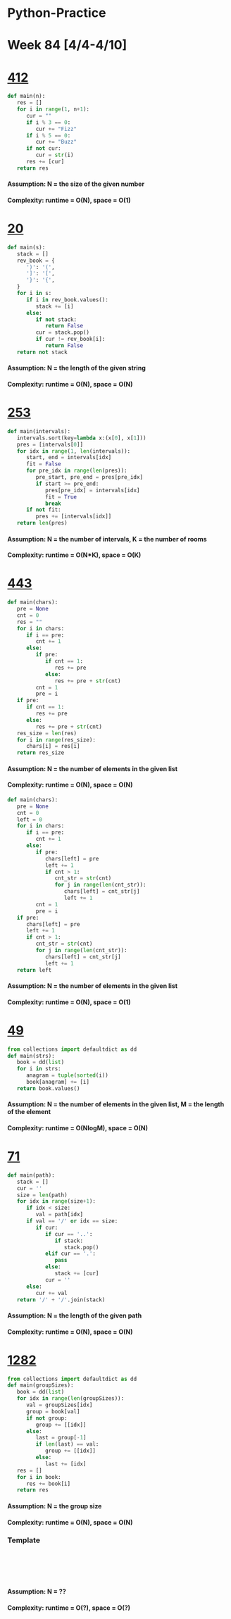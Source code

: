 # Python-Practice

# Week 84 [4/4-4/10]

# [412](https://leetcode.com/problems/fizz-buzz/)
```python
def main(n):
   res = []
   for i in range(1, n+1):
      cur = ""
      if i % 3 == 0:
         cur += "Fizz"
      if i % 5 == 0:
         cur += "Buzz"
      if not cur:
         cur = str(i)
      res += [cur]
   return res
```
#### Assumption: N = the size of the given number
#### Complexity: runtime = O(N), space = O(1)

# [20](https://leetcode.com/problems/valid-parentheses/)
```python
def main(s):
   stack = []
   rev_book = {
      ')': '(',
      ']': '[',
      '}': '{',
   }
   for i in s:
      if i in rev_book.values():
         stack += [i]
      else:
         if not stack:
            return False
         cur = stack.pop()
         if cur != rev_book[i]:
            return False
   return not stack
```
#### Assumption: N = the length of the given string
#### Complexity: runtime = O(N), space = O(N)

# [253](https://leetcode.com/problems/meeting-rooms-ii/)
```python
def main(intervals):
   intervals.sort(key=lambda x:(x[0], x[1]))
   pres = [intervals[0]]
   for idx in range(1, len(intervals)):
      start, end = intervals[idx]
      fit = False
      for pre_idx in range(len(pres)):
         pre_start, pre_end = pres[pre_idx]
         if start >= pre_end:
            pres[pre_idx] = intervals[idx]
            fit = True
            break
      if not fit:
         pres += [intervals[idx]]
   return len(pres)
```
#### Assumption: N = the number of intervals, K = the number of rooms
#### Complexity: runtime = O(N*K), space = O(K)

# [443](https://leetcode.com/problems/string-compression/)
```python
def main(chars):
   pre = None
   cnt = 0
   res = ""
   for i in chars:
      if i == pre:
         cnt += 1
      else:
         if pre:
            if cnt == 1:
               res += pre
            else:
               res += pre + str(cnt)
         cnt = 1
         pre = i
   if pre:
      if cnt == 1:
         res += pre
      else:
         res += pre + str(cnt)
   res_size = len(res)
   for i in range(res_size):
      chars[i] = res[i]
   return res_size
```
#### Assumption: N = the number of elements in the given list
#### Complexity: runtime = O(N), space = O(N)
```python
def main(chars):
   pre = None
   cnt = 0
   left = 0
   for i in chars:
      if i == pre:
         cnt += 1
      else:
         if pre:
            chars[left] = pre
            left += 1
            if cnt > 1:
               cnt_str = str(cnt)
               for j in range(len(cnt_str)):
                  chars[left] = cnt_str[j]
                  left += 1
         cnt = 1
         pre = i
   if pre:
      chars[left] = pre
      left += 1
      if cnt > 1:
         cnt_str = str(cnt)
         for j in range(len(cnt_str)):
            chars[left] = cnt_str[j]
            left += 1
   return left
```
#### Assumption: N = the number of elements in the given list
#### Complexity: runtime = O(N), space = O(1)

# [49](https://leetcode.com/problems/group-anagrams/)
```python
from collections import defaultdict as dd
def main(strs):
   book = dd(list)
   for i in strs:
      anagram = tuple(sorted(i))
      book[anagram] += [i]
   return book.values()      
```
#### Assumption: N = the number of elements in the given list, M = the length of the element
#### Complexity: runtime = O(NlogM), space = O(N)

# [71](https://leetcode.com/problems/simplify-path/)
```python
def main(path):
   stack = []
   cur = ''
   size = len(path)
   for idx in range(size+1):
      if idx < size:
         val = path[idx]
      if val == '/' or idx == size:
         if cur:
            if cur == '..':
               if stack:
                  stack.pop()
            elif cur == '.':
               pass
            else:
               stack += [cur]
            cur = ''
      else:
         cur += val
   return '/' + '/'.join(stack)
```
#### Assumption: N = the length of the given path
#### Complexity: runtime = O(N), space = O(N)

# [1282](https://leetcode.com/problems/group-the-people-given-the-group-size-they-belong-to/)
```python
from collections import defaultdict as dd
def main(groupSizes):
   book = dd(list)
   for idx in range(len(groupSizes)):
      val = groupSizes[idx]
      group = book[val]
      if not group:
         group += [[idx]]
      else:
         last = group[-1]
         if len(last) == val:
            group += [[idx]]
         else:
            last += [idx]
   res = []
   for i in book:
      res += book[i]
   return res
```
#### Assumption: N = the group size
#### Complexity: runtime = O(N), space = O(N)

### Template
# []()
```sql
```

# []()
```python
```
#### Assumption: N = ??
#### Complexity: runtime = O(?), space = O(?)
